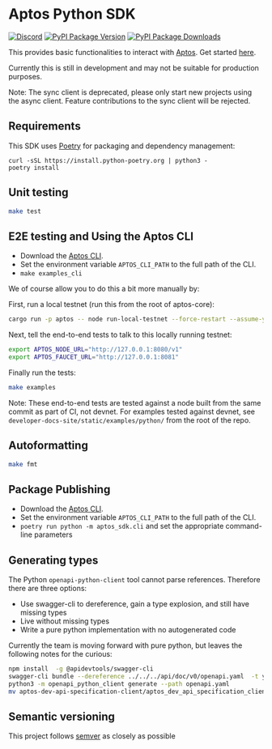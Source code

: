 # Aptos Python SDK
[![Discord][discord-image]][discord-url]
[![PyPI Package Version][pypi-image-version]][pypi-url]
[![PyPI Package Downloads][pypi-image-downloads]][pypi-url]

This provides basic functionalities to interact with [Aptos](https:/github.com/aptos-labs/aptos-core/). Get started [here](https://aptos.dev/guides/system-integrators-guide/#getting-started).

Currently this is still in development and may not be suitable for production purposes.

Note: The sync client is deprecated, please only start new projects using the async client. Feature contributions to the sync client will be rejected.

## Requirements
This SDK uses [Poetry](https://python-poetry.org/docs/#installation) for packaging and dependency management:

```
curl -sSL https://install.python-poetry.org | python3 -
poetry install
```

## Unit testing
```bash
make test
```

## E2E testing and Using the Aptos CLI

* Download the [Aptos CLI](https://aptos.dev/tools/aptos-cli/install-cli/).
* Set the environment variable `APTOS_CLI_PATH` to the full path of the CLI.
* `make examples_cli`

We of course allow you to do this a bit more manually by:

First, run a local testnet (run this from the root of aptos-core):

```bash
cargo run -p aptos -- node run-local-testnet --force-restart --assume-yes
```

Next, tell the end-to-end tests to talk to this locally running testnet:

```bash
export APTOS_NODE_URL="http://127.0.0.1:8080/v1"
export APTOS_FAUCET_URL="http://127.0.0.1:8081"
```

Finally run the tests:

```bash
make examples
```

Note: These end-to-end tests are tested against a node built from the same commit as part of CI, not devnet. For examples tested against devnet, see `developer-docs-site/static/examples/python/` from the root of the repo.

## Autoformatting
```bash
make fmt
```

## Package Publishing

* Download the [Aptos CLI](https://aptos.dev/tools/aptos-cli/install-cli/).
* Set the environment variable `APTOS_CLI_PATH` to the full path of the CLI.
* `poetry run python -m aptos_sdk.cli` and set the appropriate command-line parameters

## Generating types
The Python `openapi-python-client` tool cannot parse references. Therefore there are three options:

- Use swagger-cli to dereference, gain a type explosion, and still have missing types
- Live without missing types
- Write a pure python implementation with no autogenerated code

Currently the team is moving forward with pure python, but leaves the following notes for the curious:

```bash
npm install  -g @apidevtools/swagger-cli
swagger-cli bundle --dereference ../../../api/doc/v0/openapi.yaml  -t yaml > openapi.yaml
python3 -m openapi_python_client generate --path openapi.yaml
mv aptos-dev-api-specification-client/aptos_dev_api_specification_client/ aptos_sdk/openapi
```

## Semantic versioning
This project follows [semver](https://semver.org/) as closely as possible

[repo]: https://github.com/aptos-labs/aptos-core
[pypi-image-version]: https://img.shields.io/pypi/v/aptos-sdk.svg
[pypi-image-downloads]: https://img.shields.io/pypi/dm/aptos-sdk.svg
[pypi-url]: https://pypi.org/project/aptos-sdk
[discord-image]: https://img.shields.io/discord/945856774056083548?label=Discord&logo=discord&style=flat~~~~
[discord-url]: https://discord.gg/aptosnetwork
